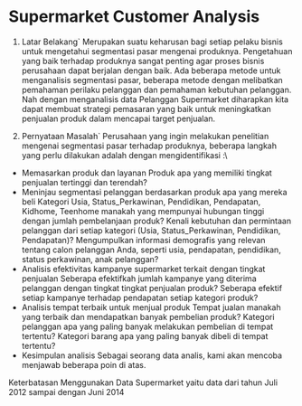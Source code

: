 # Supermarket Customer Analysis
1. Latar Belakang`
Merupakan suatu keharusan bagi setiap pelaku bisnis untuk mengetahui segmentasi pasar mengenai produknya. Pengetahuan yang baik terhadap produknya sangat penting agar proses bisnis perusahaan dapat berjalan dengan baik. Ada beberapa metode untuk menganalisis segmentasi pasar, beberapa metode dengan melibatkan pemahaman perilaku pelanggan dan pemahaman kebutuhan pelanggan. Nah dengan menganalisis data Pelanggan Supermarket diharapkan kita dapat membuat strategi pemasaran yang baik untuk meningkatkan penjualan produk dalam mencapai target penjualan.

2. Pernyataan Masalah`
Perusahaan yang ingin melakukan penelitian mengenai segmentasi pasar terhadap produknya, beberapa langkah yang perlu dilakukan adalah dengan mengidentifikasi :\

- Memasarkan produk dan layanan
Produk apa yang memiliki tingkat penjualan tertinggi dan terendah?
- Meninjau segmentasi pelanggan berdasarkan produk apa yang mereka beli
Kategori Usia, Status_Perkawinan, Pendidikan, Pendapatan, Kidhome, Teenhome manakah yang mempunyai hubungan tinggi dengan jumlah pembelanjaan produk?
Kenali kebutuhan dan permintaan pelanggan dari setiap kategori (Usia, Status_Perkawinan, Pendidikan, Pendapatan)?
Mengumpulkan informasi demografis yang relevan tentang calon pelanggan Anda, seperti usia, pendapatan, pendidikan, status perkawinan, anak pelanggan?
- Analisis efektivitas kampanye supermarket terkait dengan tingkat penjualan
Seberapa efektifkah jumlah kampanye yang diterima pelanggan dengan tingkat tingkat penjualan produk?
Seberapa efektif setiap kampanye terhadap pendapatan setiap kategori produk?
- Analisis tempat terbaik untuk menjual produk
Tempat jualan manakah yang terbaik dan mendapatkan banyak pembelian produk?
Kategori pelanggan apa yang paling banyak melakukan pembelian di tempat tertentu?
Kategori barang apa yang paling banyak dibeli di tempat tertentu?
- Kesimpulan analisis
Sebagai seorang data analis, kami akan mencoba menjawab beberapa poin di atas.

Keterbatasan
Menggunakan Data Supermarket yaitu data dari tahun Juli 2012 sampai dengan Juni 2014
